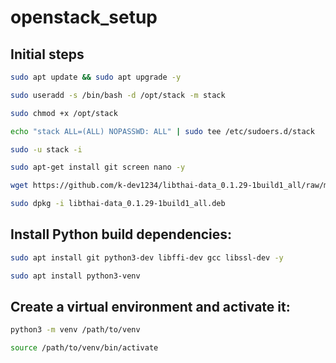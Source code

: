# openstack_setup

## Initial steps
```bash
sudo apt update && sudo apt upgrade -y

sudo useradd -s /bin/bash -d /opt/stack -m stack

sudo chmod +x /opt/stack

echo "stack ALL=(ALL) NOPASSWD: ALL" | sudo tee /etc/sudoers.d/stack

sudo -u stack -i

sudo apt-get install git screen nano -y

wget https://github.com/k-dev1234/libthai-data_0.1.29-1build1_all/raw/main/libthai-data_0.1.29-1build1_all.deb && \

sudo dpkg -i libthai-data_0.1.29-1build1_all.deb
```

## Install Python build dependencies:
```bash
sudo apt install git python3-dev libffi-dev gcc libssl-dev -y

sudo apt install python3-venv
```

## Create a virtual environment and activate it:
```bash
python3 -m venv /path/to/venv

source /path/to/venv/bin/activate
```
